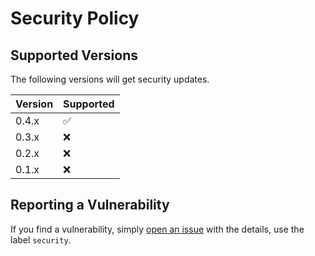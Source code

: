 # Security Policy

## Supported Versions

The following versions will get security updates. 

| Version | Supported          |
| ------- | ------------------ |
| 0.4.x   | :white_check_mark: |
| 0.3.x   | :x:                |
| 0.2.x   | :x:                |
| 0.1.x   | :x:                |

## Reporting a Vulnerability

If you find a vulnerability, simply [open an issue](../../issues/new) with the details, use the label `security`. 
